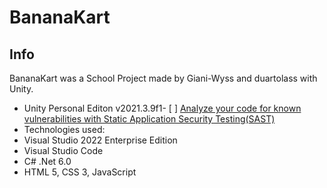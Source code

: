 # BananaKart

## Info

BananaKart was a School Project made by Giani-Wyss and duartolass with Unity.

- Unity Personal Editon v2021.3.9f1- [ ] [Analyze your code for known vulnerabilities with Static Application Security Testing(SAST)](https://docs.gitlab.com/ee/user/application_security/sast/)
- Technologies used:  
- Visual Studio 2022 Enterprise Edition
- Visual Studio Code
- C# .Net 6.0
- HTML 5, CSS 3, JavaScript